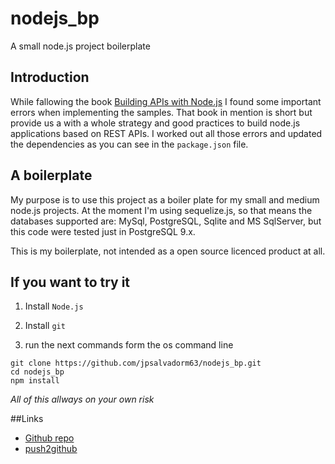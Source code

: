 # nodejs_bp
A small node.js project boilerplate

## Introduction
While fallowing the book [Building APIs with Node.js](http://www.apress.com/la/book/9781484224410#otherversion=9781484224427) I found some important errors when implementing the samples. That book in mention is short but provide us a with a whole strategy and good practices to build node.js applications based on REST APIs.
I worked out all those errors and updated the dependencies as you can see in the `package.json` file.

## A boilerplate

My purpose is to use this project as a boiler plate for my small and medium node.js projects. At the 
moment I'm using sequelize.js, so that means the databases supported are: MySql, PostgreSQL, Sqlite and
MS SqlServer, but this code were tested just in PostgreSQL 9.x.

This is my boilerplate, not intended as a open source licenced product at all.

## If you want to try it

1. Install `Node.js`

2. Install `git`

3. run the next commands form the os command line

```
git clone https://github.com/jpsalvadorm63/nodejs_bp.git
cd nodejs_bp
npm install
```

*All of this allways on your own risk*

##Links

* [Github repo](https://github.com/jpsalvadorm63/nodejs_bp)
* [push2github](https://scotch.io/tutorials/how-to-push-an-existing-project-to-github)

